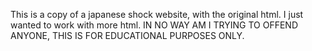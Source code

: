 This is a copy of a japanese shock website, with the original html.
I just wanted to work with more html.
IN NO WAY AM I TRYING TO OFFEND ANYONE, THIS IS FOR EDUCATIONAL PURPOSES ONLY.
